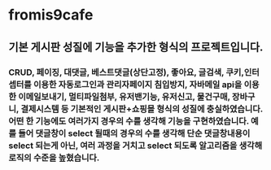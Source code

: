 # fromis9cafe
## 기본 게시판 성질에 기능을 추가한 형식의 프로젝트입니다.
### CRUD, 페이징, 대댓글, 베스트댓글(상단고정), 좋아요, 글검색, 쿠키,인터셉터를 이용한 자동로그인과 관리자페이지 침입방지, 자바메일 api을 이용한 이메일보내기, 멀티파일첨부, 유저밴기능, 유저신고, 물건구매, 장바구니, 결제시스템 등 기본적인 게시판+쇼핑몰 형식의 성질에 충실하였습니다. 어떤 한 기능에도 여러가지 경우의 수를 생각해 기능을 구현하였습니다. 예를 들어 댓글창이 select 될때의 경우의 수를 생각해  단순 댓글창내용이 select 되는게 아닌, 여러 과정을 거치고 select 되도록 알고리즘을 생각해 로직의 수준을 높혔습니다.
